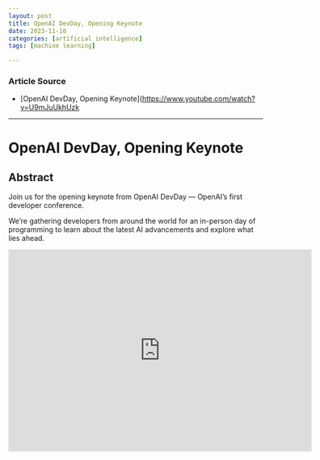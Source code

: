 ```yaml
---
layout: post
title: OpenAI DevDay, Opening Keynote  
date: 2023-11-10
categories: [artificial intelligence]
tags: [machine learning]

---
```


### Article Source

* [OpenAI DevDay, Opening Keynote](https://www.youtube.com/watch?v=U9mJuUkhUzk

---

# OpenAI DevDay, Opening Keynote



## Abstract

Join us for the opening keynote from OpenAI DevDay — OpenAI’s first developer conference.

We’re gathering developers from around the world for an in-person day of programming to learn about the latest AI advancements and explore what lies ahead.


<iframe width="600" height="400" src="https://www.youtube.com/embed/U9mJuUkhUzk?si=RQHHfDQvikNDH56x" title="YouTube video player" frameborder="0" allow="accelerometer; autoplay; clipboard-write; encrypted-media; gyroscope; picture-in-picture; web-share" allowfullscreen></iframe>